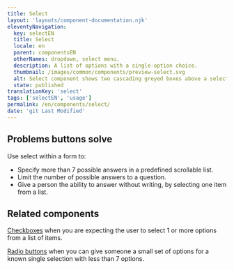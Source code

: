 ```yaml
---
title: Select
layout: 'layouts/component-documentation.njk'
eleventyNavigation:
  key: selectEN
  title: Select
  locale: en
  parent: componentsEN
  otherNames: dropdown, select menu.
  description: A list of options with a single-option choice.
  thumbnail: /images/common/components/preview-select.svg
  alt: Select component shows two cascading greyed boxes above a select box. The select box is a box with a down arrow to indicate it will expand downwards. The boxes represent the input's label and hint message.
  state: published
translationKey: 'select'
tags: ['selectEN', 'usage']
permalink: /en/components/select/
date: 'git Last Modified'
---
```


## Problems buttons solve

Use select within a form to:

- Specify more than 7 possible answers in a predefined scrollable list.
- Limit the number of possible answers to a question.
- Give a person the ability to answer without writing, by selecting one item from a list.

<article class="bg-full-width bg-primary text-light pt-500 pb-400 my-500">
  <h2 class="mt-0 mb-400">Related components</h2>

<a href="{{ links.checkbox }}" class="link-light">Checkboxes</a> when you are expecting the user to select 1 or more options from a list of items.

<a href="{{ links.radio }}" class="link-light">Radio buttons</a> when you can give someone a small set of options for a known single selection with less than 7 options.

</article>
